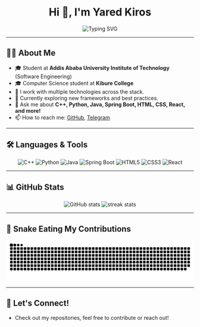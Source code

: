 
<h1 align="center">Hi 👋, I'm Yared Kiros </h1>
<p align="center">
  <img src="https://readme-typing-svg.demolab.com?font=JetBrains+Mono&duration=2200&pause=500&color=4F8CC9&center=true&vCenter=true&width=400&lines=Passionate+Developer;Lifelong+Learner;Open+Source+Enthusiast" alt="Typing SVG" />
</p>

---

## 🧑‍💻 About Me

- 🎓 Student at **Addis Ababa University Institute of Technology** (Software Engineering)
- 🎓 Computer Science student at **Kibure College**
- 🔭 I work with multiple technologies across the stack.
- 🌱 Currently exploring new frameworks and best practices.
- 💬 Ask me about **C++, Python, Java, Spring Boot, HTML, CSS, React, and more!**
- 📫 How to reach me: [GitHub](https://github.com/redkiros81294), [Telegram](https://t.me/liqeliqawntqdusyared)

---

## 🛠️ Languages & Tools

<p align="center">
  <!-- C++ -->
  <img src="https://cdn.jsdelivr.net/gh/devicons/devicon/icons/cplusplus/cplusplus-original.svg" alt="C++" width="40" height="40"/>
  <!-- Python -->
  <img src="https://cdn.jsdelivr.net/gh/devicons/devicon/icons/python/python-original.svg" alt="Python" width="40" height="40"/>
  <!-- Java -->
  <img src="https://cdn.jsdelivr.net/gh/devicons/devicon/icons/java/java-original.svg" alt="Java" width="40" height="40"/>
  <!-- Spring Boot -->
  <img src="https://cdn.jsdelivr.net/gh/devicons/devicon/icons/spring/spring-original.svg" alt="Spring Boot" width="40" height="40"/>
  <!-- HTML -->
  <img src="https://cdn.jsdelivr.net/gh/devicons/devicon/icons/html5/html5-original.svg" alt="HTML5" width="40" height="40"/>
  <!-- CSS -->
  <img src="https://cdn.jsdelivr.net/gh/devicons/devicon/icons/css3/css3-original.svg" alt="CSS3" width="40" height="40"/>
  <!-- React -->
  <img src="https://cdn.jsdelivr.net/gh/devicons/devicon/icons/react/react-original.svg" alt="React" width="40" height="40"/>
  <!-- Add more icons as you use more tech! -->
</p>

---

## 📊 GitHub Stats

<p align="center">
  <img src="https://github-readme-stats.vercel.app/api?username=redkiros81294&show_icons=true&theme=tokyonight" alt="GitHub stats"/>
  <img src="https://github-readme-streak-stats.herokuapp.com/?user=redkiros81294&theme=tokyonight" alt="streak stats"/>
</p>

---

## 🐍 Snake Eating My Contributions

<p align="center">
  <img src="https://github.com/Platane/snk/raw/output/github-contribution-grid-snake.svg" alt="snake eating my contributions" />
</p>

---

## 🤝 Let's Connect!

- Check out my repositories, feel free to contribute or reach out!

